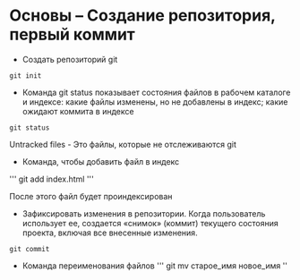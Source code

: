 # Основы – Создание репозитория, первый коммит
- Создать репозиторий git

```
git init
```

- Команда git status показывает состояния файлов в рабочем каталоге и индексе: какие файлы изменены, но не добавлены в индекс; какие ожидают коммита в индексе

```
git status
```

Untracked files - Это файлы, которые не отслеживаются git

- Команда, чтобы добавить файл в индекс

'''
git add index.html
'''

После этого файл будет проиндексирован

- Зафиксировать изменения в репозитории. Когда пользователь использует ее, создается «снимок» (коммит) текущего состояния проекта, включая все внесенные изменения.

```
git commit
```

- Команда переименования файлов
'''
git mv старое_имя новое_имя
''